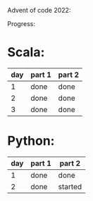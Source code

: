 Advent of code 2022:

Progress:

# Scala:

| day | part 1 | part 2 |
|-----|--------|--------|
| 1   | done   | done   |
| 2   | done   | done   |
| 3   | done   | done   |



# Python:

| day | part 1 | part 2  |
|-----|--------|---------|
| 1   | done   | done    |
| 2   | done   | started |

